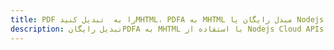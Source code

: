 ---title: PDF را به  تبدیل کنیدMHTML، PDFA به MHTML مبدل رایگان یا Nodejs SDKdescription: تبدیل رایگانPDFA به MHTML با استفاده از Nodejs Cloud APIs & SDK همچنین اسناد PDF را در Cloud ایجاد، ویرایش و رندر کنید.---